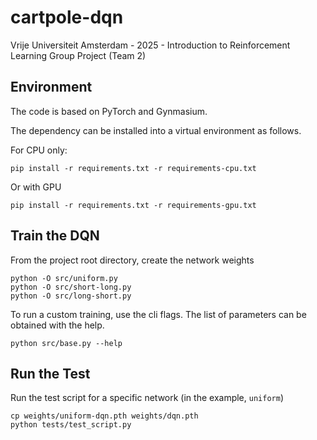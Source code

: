 # cartpole-dqn
Vrije Universiteit Amsterdam - 2025 - Introduction to Reinforcement Learning Group Project (Team 2)

## Environment

The code is based on PyTorch and Gynmasium.

The dependency can be installed into a virtual environment as follows.

For CPU only:

```
pip install -r requirements.txt -r requirements-cpu.txt
```

Or with GPU

```
pip install -r requirements.txt -r requirements-gpu.txt
```

## Train the DQN

From the project root directory, create the network weights

```
python -O src/uniform.py
python -O src/short-long.py
python -O src/long-short.py
```

To run a custom training, use the cli flags. The list of parameters can be
obtained with the help.

```
python src/base.py --help
```

## Run the Test

Run the test script for a specific network (in the example, `uniform`)

```
cp weights/uniform-dqn.pth weights/dqn.pth
python tests/test_script.py
```

